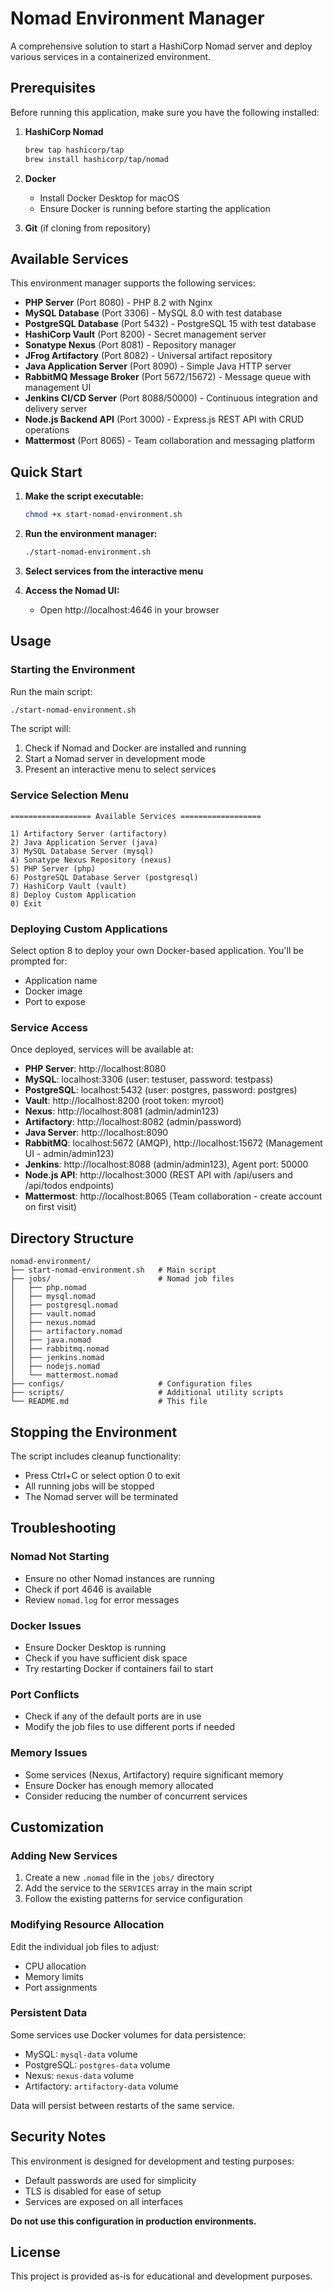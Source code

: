 # Nomad Environment Manager

A comprehensive solution to start a HashiCorp Nomad server and deploy various services in a containerized environment.

## Prerequisites

Before running this application, make sure you have the following installed:

1. **HashiCorp Nomad**
   ```bash
   brew tap hashicorp/tap
   brew install hashicorp/tap/nomad
   ```

2. **Docker**
   - Install Docker Desktop for macOS
   - Ensure Docker is running before starting the application

3. **Git** (if cloning from repository)

## Available Services

This environment manager supports the following services:

- **PHP Server** (Port 8080) - PHP 8.2 with Nginx
- **MySQL Database** (Port 3306) - MySQL 8.0 with test database
- **PostgreSQL Database** (Port 5432) - PostgreSQL 15 with test database
- **HashiCorp Vault** (Port 8200) - Secret management server
- **Sonatype Nexus** (Port 8081) - Repository manager
- **JFrog Artifactory** (Port 8082) - Universal artifact repository
- **Java Application Server** (Port 8090) - Simple Java HTTP server
- **RabbitMQ Message Broker** (Port 5672/15672) - Message queue with management UI
- **Jenkins CI/CD Server** (Port 8088/50000) - Continuous integration and delivery server
- **Node.js Backend API** (Port 3000) - Express.js REST API with CRUD operations
- **Mattermost** (Port 8065) - Team collaboration and messaging platform

## Quick Start

1. **Make the script executable:**
   ```bash
   chmod +x start-nomad-environment.sh
   ```

2. **Run the environment manager:**
   ```bash
   ./start-nomad-environment.sh
   ```

3. **Select services from the interactive menu**

4. **Access the Nomad UI:**
   - Open http://localhost:4646 in your browser

## Usage

### Starting the Environment

Run the main script:
```bash
./start-nomad-environment.sh
```

The script will:
1. Check if Nomad and Docker are installed and running
2. Start a Nomad server in development mode
3. Present an interactive menu to select services

### Service Selection Menu

```
================== Available Services ==================

1) Artifactory Server (artifactory)
2) Java Application Server (java)
3) MySQL Database Server (mysql)
4) Sonatype Nexus Repository (nexus)
5) PHP Server (php)
6) PostgreSQL Database Server (postgresql)
7) HashiCorp Vault (vault)
8) Deploy Custom Application
0) Exit
```

### Deploying Custom Applications

Select option 8 to deploy your own Docker-based application. You'll be prompted for:
- Application name
- Docker image
- Port to expose

### Service Access

Once deployed, services will be available at:

- **PHP Server**: http://localhost:8080
- **MySQL**: localhost:3306 (user: testuser, password: testpass)
- **PostgreSQL**: localhost:5432 (user: postgres, password: postgres)
- **Vault**: http://localhost:8200 (root token: myroot)
- **Nexus**: http://localhost:8081 (admin/admin123)
- **Artifactory**: http://localhost:8082 (admin/password)
- **Java Server**: http://localhost:8090
- **RabbitMQ**: localhost:5672 (AMQP), http://localhost:15672 (Management UI - admin/admin123)
- **Jenkins**: http://localhost:8088 (admin/admin123), Agent port: 50000
- **Node.js API**: http://localhost:3000 (REST API with /api/users and /api/todos endpoints)
- **Mattermost**: http://localhost:8065 (Team collaboration - create account on first visit)

## Directory Structure

```
nomad-environment/
├── start-nomad-environment.sh   # Main script
├── jobs/                        # Nomad job files
│   ├── php.nomad
│   ├── mysql.nomad
│   ├── postgresql.nomad
│   ├── vault.nomad
│   ├── nexus.nomad
│   ├── artifactory.nomad
│   ├── java.nomad
│   ├── rabbitmq.nomad
│   ├── jenkins.nomad
│   ├── nodejs.nomad
│   └── mattermost.nomad
├── configs/                     # Configuration files
├── scripts/                     # Additional utility scripts
└── README.md                    # This file
```

## Stopping the Environment

The script includes cleanup functionality:
- Press Ctrl+C or select option 0 to exit
- All running jobs will be stopped
- The Nomad server will be terminated

## Troubleshooting

### Nomad Not Starting
- Ensure no other Nomad instances are running
- Check if port 4646 is available
- Review `nomad.log` for error messages

### Docker Issues
- Ensure Docker Desktop is running
- Check if you have sufficient disk space
- Try restarting Docker if containers fail to start

### Port Conflicts
- Check if any of the default ports are in use
- Modify the job files to use different ports if needed

### Memory Issues
- Some services (Nexus, Artifactory) require significant memory
- Ensure Docker has enough memory allocated
- Consider reducing the number of concurrent services

## Customization

### Adding New Services

1. Create a new `.nomad` file in the `jobs/` directory
2. Add the service to the `SERVICES` array in the main script
3. Follow the existing patterns for service configuration

### Modifying Resource Allocation

Edit the individual job files to adjust:
- CPU allocation
- Memory limits
- Port assignments

### Persistent Data

Some services use Docker volumes for data persistence:
- MySQL: `mysql-data` volume
- PostgreSQL: `postgres-data` volume
- Nexus: `nexus-data` volume
- Artifactory: `artifactory-data` volume

Data will persist between restarts of the same service.

## Security Notes

This environment is designed for development and testing purposes:
- Default passwords are used for simplicity
- TLS is disabled for ease of setup
- Services are exposed on all interfaces

**Do not use this configuration in production environments.**

## License

This project is provided as-is for educational and development purposes.
